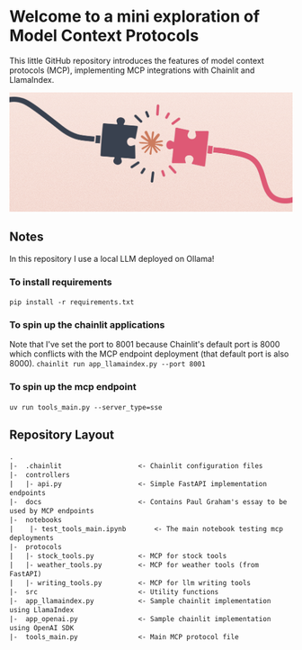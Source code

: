 # Welcome to a mini exploration of Model Context Protocols
This little GitHub repository introduces the features of model context protocols (MCP), implementing MCP integrations with Chainlit and LlamaIndex.

<p align="center">
    <img src="./images/mcp_banner.png">
</p>

## Notes
In this repository I use a local LLM deployed on Ollama!

### To install requirements
```pip install -r requirements.txt```

### To spin up the chainlit applications
Note that I've set the port to 8001 because Chainlit's default port is 8000 which conflicts with the MCP endpoint deployment (that default port is also 8000).
```chainlit run app_llamaindex.py --port 8001```

### To spin up the mcp endpoint
```uv run tools_main.py --server_type=sse```

## Repository Layout
```
.
|-  .chainlit                   <- Chainlit configuration files
|-  controllers 
|   |- api.py                   <- Simple FastAPI implementation endpoints
|-  docs                        <- Contains Paul Graham's essay to be used by MCP endpoints
|-  notebooks
|    |- test_tools_main.ipynb       <- The main notebook testing mcp deployments
|-  protocols
|   |- stock_tools.py           <- MCP for stock tools
|   |- weather_tools.py         <- MCP for weather tools (from FastAPI)
|   |- writing_tools.py         <- MCP for llm writing tools
|-  src                         <- Utility functions 
|-  app_llamaindex.py           <- Sample chainlit implementation using LlamaIndex
|-  app_openai.py               <- Sample chainlit implementation using OpenAI SDK
|-  tools_main.py               <- Main MCP protocol file
```